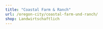 ```yaml
---
title: "Coastal Farm & Ranch"
url: /oregon-city/coastal-farm-und-ranch/
shop: Landwirtschaftlich
---
```

